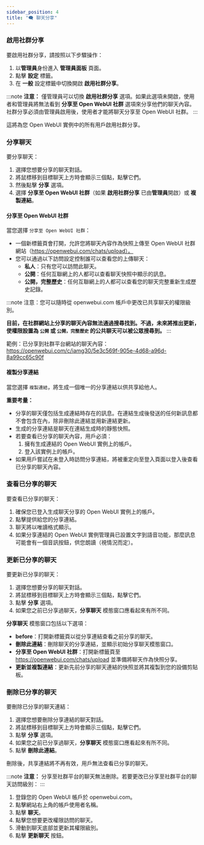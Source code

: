 ```yaml
---
sidebar_position: 4
title: "🗨️ 聊天分享"
---
```


### 啟用社群分享

要啟用社群分享，請按照以下步驟操作：

1. 以**管理員**身份進入 **管理員面板** 頁面。
2. 點擊 **設定** 標籤。
3. 在 **一般** 設定標籤中切換開啟 **啟用社群分享**。

:::note
**注意：** 僅管理員可以切換 **啟用社群分享** 選項。如果此選項未開啟，使用者和管理員將無法看到 **分享至 Open WebUI 社群** 選項來分享他們的聊天內容。社群分享必須由管理員啟用後，使用者才能將聊天分享至 Open WebUI 社群。
:::

這將為您 Open WebUI 實例中的所有用戶啟用社群分享。

### 分享聊天

要分享聊天：

1. 選擇您想要分享的聊天對話。
2. 將鼠標移到目標聊天上方時會顯示三個點，點擊它們。
3. 然後點擊 **分享** 選項。
4. 選擇 **分享至 Open WebUI 社群**（如果 **啟用社群分享** 已由**管理員**開啟）或 **複製連結**。

#### 分享至 Open WebUI 社群

當您選擇 `分享至 Open WebUI 社群`：

* 一個新標籤頁會打開，允許您將聊天內容作為快照上傳至 Open WebUI 社群網站（https://openwebui.com/chats/upload）。
* 您可以通過以下訪問設定控制誰可以查看您的上傳聊天：
  * **私人**：只有您可以訪問此聊天。
  * **公開**：任何互聯網上的人都可以查看聊天快照中顯示的訊息。
  * **公開，完整歷史**：任何互聯網上的人都可以查看您的聊天完整重新生成歷史記錄。

:::note
注意：您可以隨時從 openwebui.com 帳戶中更改已共享聊天的權限級別。

**目前，在社群網站上分享的聊天內容無法通過搜尋找到。不過，未來將推出更新，使權限設置為 `公開` 或 `公開，完整歷史` 的公共聊天可以被公眾搜尋到。**
:::

範例：已分享到社群平台網站的聊天內容：https://openwebui.com/c/iamg30/5e3c569f-905e-4d68-a96d-8a99cc65c90f

#### 複製分享連結

當您選擇 `複製連結`，將生成一個唯一的分享連結以供共享給他人。

**重要考量：**

* 分享的聊天僅包括生成連結時存在的訊息。在連結生成後發送的任何新訊息都不會包含在內，除非刪除此連結並用新連結更新。
* 生成的分享連結是聊天在連結生成時的靜態快照。
* 若要查看已分享的聊天內容，用戶必須：
  1. 擁有生成連結的 Open WebUI 實例上的帳戶。
  2. 登入該實例上的帳戶。
* 如果用戶嘗試在未登入時訪問分享連結，將被重定向至登入頁面以登入後查看已分享的聊天內容。

### 查看已分享的聊天

要查看已分享的聊天：

1. 確保您已登入生成聊天分享的 Open WebUI 實例上的帳戶。
2. 點擊提供給您的分享連結。
3. 聊天將以唯讀格式顯示。
4. 如果分享連結的 Open WebUI 實例管理員已設置文字到語音功能，那麼訊息可能會有一個音訊按鈕，供您朗讀（視情況而定）。

### 更新已分享的聊天

要更新已分享的聊天：

1. 選擇您想要分享的聊天對話。
2. 將鼠標移到目標聊天上方時會顯示三個點，點擊它們。
3. 點擊 **分享** 選項。
4. 如果您之前已分享過聊天，**分享聊天** 模態窗口應看起來有所不同。

**分享聊天** 模態窗口包括以下選項：

* **before**：打開新標籤頁以從分享連結查看之前分享的聊天。
* **刪除此連結**：刪除聊天的分享連結，並顯示初始分享聊天模態窗口。
* **分享至 Open WebUI 社群**：打開新標籤頁至 https://openwebui.com/chats/upload 並準備將聊天作為快照分享。
* **更新並複製連結**：更新先前分享的聊天連結的快照並將其複製到您的設備剪貼板。

### 刪除已分享的聊天

要刪除已分享的聊天連結：

1. 選擇您想要刪除分享連結的聊天對話。
2. 將鼠標移到目標聊天上方時會顯示三個點，點擊它們。
3. 點擊 **分享** 選項。
4. 如果您之前已分享過聊天，**分享聊天** 模態窗口應看起來有所不同。
5. 點擊 **刪除此連結**。

刪除後，共享連結將不再有效，用戶無法查看已分享的聊天。

:::note
**注意：** 分享至社群平台的聊天無法刪除。若要更改已分享至社群平台的聊天訪問級別：
:::

1. 登錄您的 Open WebUI 帳戶於 openwebui.com。
2. 點擊網站右上角的帳戶使用者名稱。
3. 點擊 **聊天**。
4. 點擊您想要更改權限訪問的聊天。
5. 滑動到聊天底部並更新其權限級別。
6. 點擊 **更新聊天** 按鈕。

